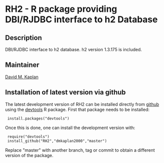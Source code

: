 # RH2 - R package providing DBI/RJDBC interface to h2 Database

## Description

DBI/RJDBC interface to h2 database. h2 version 1.3.175 is included.

## Maintainer

[David M. Kaplan](mailto:dmkaplan2000@gmail.com)

## Installation of latest version via github

The latest development version of RH2 can be installed directly from
[github](https://github.com/) using the
[devtools](https://cran.r-project.org/package=devtools)
R package. First that package needs to be installed:

     install.packages("devtools")

Once this is done, one can install the development version with:

     require("devtools")
     install_github("RH2","dmkaplan2000","master")

Replace "master" with another branch, tag or commit to obtain a
different version of the package.

